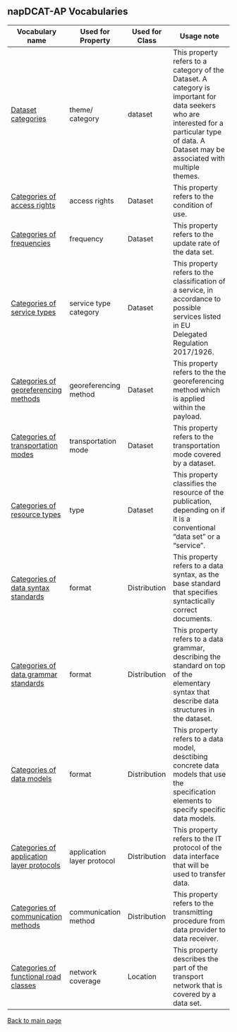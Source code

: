 ## napDCAT-AP Vocabularies

Vocabulary name | Used for Property | Used for Class | Usage note
--------------- | ----------------- | -------------- | ----------
[Dataset categories](https://eueip.github.io/napDCAT-AP/vocabularies/datasetcategories) | theme/ category | dataset | This property refers to a category of the Dataset. A category is important for data seekers who are interested for a particular type of data. A Dataset may be associated with multiple themes. 
[Categories of access rights](https://eueip.github.io/napDCAT-AP/vocabularies/accessrights) | access rights | Dataset |  This property refers to the condition of use.  
[Categories of frequencies](https://eueip.github.io/napDCAT-AP/vocabularies/frequencies) | frequency | Dataset | This property refers to the update rate of the data set. 
[Categories of service types](https://eueip.github.io/napDCAT-AP/vocabularies/servicetypes) | service type category | Dataset | This property refers to the classification of a service, in accordance to possible services listed in EU Delegated Regulation 2017/1926. 
[Categories of georeferencing methods](https://eueip.github.io/napDCAT-AP/vocabularies/georeferencingmethods) | georeferencing method | Dataset | This property refers to the the georeferencing method which is applied within the payload.
[Categories of transportation modes](https://eueip.github.io/napDCAT-AP/vocabularies/transportationmodes) | transportation mode | Dataset | This property refers to the transportation mode covered by a dataset.
[Categories of resource types](https://eueip.github.io/napDCAT-AP/vocabularies/resourcetypes) | type | Dataset | This property classifies the resource of the publication, depending on if it is a conventional “data set” or a “service”.
[Categories of data syntax standards](https://eueip.github.io/napDCAT-AP/vocabularies/datasyntaxstandards) | format | Distribution | This property refers to a data syntax, as the base standard that specifies syntactically correct documents. 
[Categories of data grammar standards](https://eueip.github.io/napDCAT-AP/vocabularies/datagrammarstandards) | format | Distribution | This property refers to a data grammar, describing the standard on top of the elementary syntax that describe data structures in the dataset.
[Categories of data models](https://eueip.github.io/napDCAT-AP/vocabularies/datamodels) | format | Distribution | This property refers to a data model, desctibing concrete data models that use the specification elements to specify specific data models. 
[Categories of application layer protocols](https://eueip.github.io/napDCAT-AP/vocabularies/applicationlayerprotocols) | application layer protocol | Distribution | This property refers to the IT protocol of the data interface that will be used to transfer data. 
[Categories of communication methods](https://eueip.github.io/napDCAT-AP/vocabularies/communicationmethods) | communication method | Distribution | This property refers to the transmitting procedure from data provider to data receiver. 
[Categories of functional road classes](https://eueip.github.io/napDCAT-AP/vocabularies/functionalroadclasses) | network coverage | Location | This property describes the part of the transport network that is covered by a data set.

[Back to main page](https://eueip.github.io/napDCAT-AP/)

